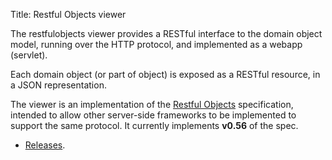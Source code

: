 Title: Restful Objects viewer

The restfulobjects viewer provides a RESTful interface to the domain object model, running over the HTTP protocol, and implemented as a webapp (servlet).

Each domain object (or part of object) is exposed as a RESTful resource, in a JSON representation.

The viewer is an implementation of the [Restful Objects](http://restfulobjects.org) specification, intended to allow other server-side frameworks to be implemented to support the same protocol.  It currently implements **v0.56** of the spec.

- [Releases](release-notes/about.html).